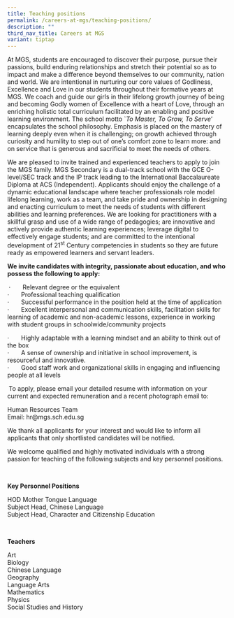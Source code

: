 ```yaml
---
title: Teaching positions
permalink: /careers-at-mgs/teaching-positions/
description: ""
third_nav_title: Careers at MGS
variant: tiptap
---
```

<p>At MGS, students are encouraged to discover their purpose, pursue their
passions, build enduring relationships and stretch their potential so as
to impact and make a difference beyond themselves to our community, nation
and world. We are intentional in nurturing our core values of Godliness,
Excellence and Love in our students throughout their formative years at
MGS. We coach and guide our girls in their lifelong growth journey of being
and becoming Godly women of Excellence with a heart of Love, through an
enriching holistic total curriculum facilitated by an enabling and positive
learning environment. The school motto `<em>To Master, To Grow, To Serve</em>’
encapsulates the school philosophy. Emphasis is placed on the mastery of
learning deeply even when it is challenging; on growth achieved through
curiosity and humility to step out of one’s comfort zone to learn more:
and on service that is generous and sacrificial to meet the needs of others.</p>
<p>We are pleased to invite trained and experienced teachers to apply to
join the MGS family. MGS Secondary is a dual-track school with the GCE
O-level/SEC track and the IP track leading to the International Baccalaureate
Diploma at ACS (Independent). Applicants should enjoy the challenge of
a dynamic educational landscape where teacher professionals role model
lifelong learning, work as a team, and take pride and ownership in designing
and enacting curriculum to meet the needs of students with different abilities
and learning preferences. We are looking for practitioners with a skillful
grasp and use of a wide range of pedagogies; are innovative and actively
provide authentic learning experiences; leverage digital to effectively
engage students; and are committed to the intentional development of 21<sup>st</sup> Century
competencies in students so they are future ready as empowered learners
and servant leaders.</p>
<p></p>
<p><strong>We invite candidates with integrity, passionate about education, and who possess the following to apply:</strong>
</p>
<p><strong>&nbsp;</strong>·&nbsp;&nbsp;&nbsp;&nbsp;&nbsp;&nbsp; Relevant
degree or the equivalent
<br>·&nbsp;&nbsp;&nbsp;&nbsp;&nbsp;&nbsp; Professional teaching qualification
<br>·&nbsp;&nbsp;&nbsp;&nbsp;&nbsp;&nbsp; Successful performance in the position
held at the time of application
<br>·&nbsp;&nbsp;&nbsp;&nbsp;&nbsp;&nbsp; Excellent interpersonal and communication
skills, facilitation skills for learning of academic and non-academic lessons,
experience in working with student groups in schoolwide/community projects</p>
<p>·&nbsp;&nbsp;&nbsp;&nbsp;&nbsp;&nbsp; Highly adaptable with a learning
mindset and an ability to think out of the box
<br>·&nbsp;&nbsp;&nbsp;&nbsp;&nbsp;&nbsp; A sense of ownership and initiative
in school improvement, is resourceful and innovative.
<br>·&nbsp;&nbsp;&nbsp;&nbsp;&nbsp;&nbsp; Good staff work and organizational
skills in engaging and influencing people at all levels</p>
<p><strong>&nbsp;</strong>To apply, please email your detailed resume with
information on your current and expected remuneration and a recent photograph
email to:</p>
<p>Human Resources Team
<br>Email: <a rel="noopener noreferrer nofollow" target="_blank">hr@mgs.sch.edu.sg</a>
</p>
<p>We thank all applicants for your interest and would like to inform all
applicants that only shortlisted candidates will be notified.</p>
<p>We welcome qualified and highly motivated individuals with a strong passion
for teaching of the following subjects and key personnel positions.</p>
<p>&nbsp;</p>
<p><strong>Key Personnel Positions</strong>
</p>
<p>HOD Mother Tongue Language
<br>Subject Head, Chinese Language
<br>Subject Head, Character and Citizenship Education</p>
<p><strong>&nbsp;</strong>
</p>
<p><strong>Teachers</strong>
</p>
<p>Art
<br>Biology
<br>Chinese Language
<br>Geography
<br>Language Arts
<br>Mathematics
<br>Physics
<br>Social Studies and History</p>
<p></p>